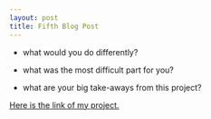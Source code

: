 ```yaml
---
layout: post
title: Fifth Blog Post
---
```




- what would you do differently?

- what was the most difficult part for you?

- what are your big take-aways from this project?


[Here is the link of my project.](https://yxie27.github.io/Project2/)
